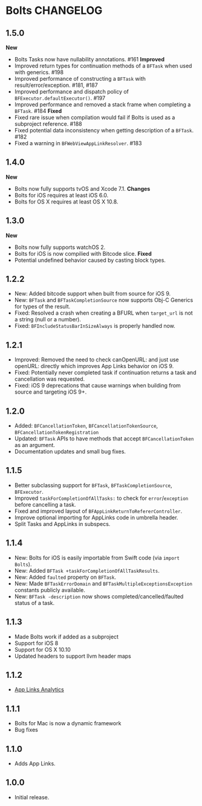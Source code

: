 # Bolts CHANGELOG

## 1.5.0
**New**
- Bolts Tasks now have nullability annotations. #161
**Improved**
- Improved return types for continuation methods of a `BFTask` when used with generics. #198
- Improved performance of constructing a `BFTask` with result/error/exception. #181, #187
- Improved performance and dispatch policy of `BFExecutor.defaultExecutor()`. #197
- Improved performance and removed a stack frame when completing a `BFTask`. #184
**Fixed**
- Fixed rare issue when compilation would fail if Bolts is used as a subproject reference. #188
- Fixed potential data inconsistency when getting description of a `BFTask`. #182
- Fixed a warning in `BFWebViewAppLinkResolver`. #183

## 1.4.0
**New**
- Bolts now fully supports tvOS and Xcode 7.1.
**Changes**
- Bolts for iOS requires at least iOS 6.0.
- Bolts for OS X requires at least OS X 10.8.

## 1.3.0
**New**
- Bolts now fully supports watchOS 2.
- Bolts for iOS is now compilied with Bitcode slice.
**Fixed**
- Potential undefined behavior caused by casting block types.

## 1.2.2
- New: Added bitcode support when built from source for iOS 9.
- New: `BFTask` and `BFTaskCompletionSource` now supports Obj-C Generics for types of the result.
- Fixed: Resolved a crash when creating a BFURL when `target_url` is not a string (null or a number).
- Fixed: `BFIncludeStatusBarInSizeAlways` is properly handled now.

## 1.2.1
- Improved: Removed the need to check canOpenURL: and just use openURL: directly which improves App Links behavior on iOS 9.
- Fixed: Potentially never completed task if continuation returns a task and cancellation was requested.
- Fixed: iOS 9 deprecations that cause warnings when building from source and targeting iOS 9+.

## 1.2.0
- Added: `BFCancellationToken`, `BFCancellationTokenSource`, `BFCancellationTokenRegistration`
- Updated: `BFTask` APIs to have methods that accept `BFCancellationToken` as an argument.
- Documentation updates and small bug fixes.

## 1.1.5
- Better subclassing support for `BFTask`, `BFTaskCompletionSource`, `BFExecutor`.
- Improved `taskForCompletionOfAllTasks:` to check for `error`/`exception` before cancelling a task.
- Fixed and improved layout of `BFAppLinkReturnToRefererController`.
- Improve optional importing for AppLinks code in umbrella header.
- Split Tasks and AppLinks in subspecs.

## 1.1.4
- New: Bolts for iOS is easily importable from Swift code (via `import Bolts`).
- New: Added `BFTask +taskForCompletionOfAllTaskResults`.
- New: Added `faulted` property on `BFTask`.
- New: Made `BFTaskErrorDomain` and `BFTaskMultipleExceptionsException` constants publicly available.
- New: `BFTask -description` now shows completed/cancelled/faulted status of a task.

## 1.1.3
- Made Bolts work if added as a subproject
- Support for iOS 8
- Support for OS X 10.10
- Updated headers to support llvm header maps

## 1.1.2

- [App Links Analytics](https://github.com/BoltsFramework/Bolts-iOS#analytics)

## 1.1.1

- Bolts for Mac is now a dynamic framework
- Bug fixes

## 1.1.0

- Adds App Links.

## 1.0.0

- Initial release.
